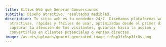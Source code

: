 ```yaml
---
title: Sitios Web que Generan Conversiones
subtitle: Diseño atractivo, resultados medibles.
description: Tu sitio web es tu vendedor 24/7. Diseñamos plataformas web
  atractivas, rápidas y fáciles de usar, optimizadas desde el primer día para
  capturar la atención de tus visitantes, guiarlos hacia la acción y
  convertirlos en clientes potenciales o ventas directas.
image: /assets/uploads/gemini_generated_image_fr0sp3fr0sp3fr0s.png
---
```

